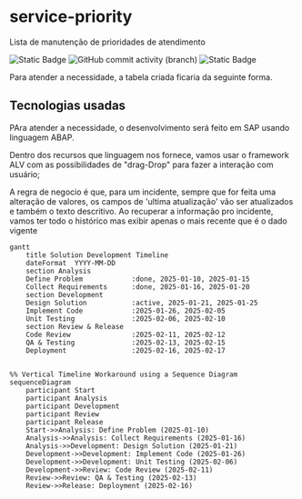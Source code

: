 # service-priority
 Lista de manutenção de prioridades de atendimento

![Static Badge](https://img.shields.io/badge/development-abap-blue)
![GitHub commit activity (branch)](https://img.shields.io/github/commit-activity/t/edmilson-nascimento/service-priority)
![Static Badge](https://img.shields.io/badge/thiago_barcellos-abap-green)

Para atender a necessidade, a tabela criada ficaria da seguinte forma.

## Tecnologias usadas
PAra atender a necessidade, o desenvolvimento será feito em SAP usando linguagem ABAP.

Dentro dos recursos que linguagem nos fornece, vamos usar o framework ALV com as possibilidades de "drag-Drop" para fazer a interação com usuário;

A regra de negocio é que, para um incidente, sempre que for feita uma alteração de valores, os campos de 'ultima atualização' vão ser atualizados e também o texto descritivo.
Ao recuperar a informação pro incidente, vamos ter todo o histórico mas exibir apenas o mais recente que é o dado vigente


```mermaid
gantt
    title Solution Development Timeline
    dateFormat  YYYY-MM-DD
    section Analysis
    Define Problem            :done, 2025-01-10, 2025-01-15
    Collect Requirements      :done, 2025-01-16, 2025-01-20
    section Development
    Design Solution           :active, 2025-01-21, 2025-01-25
    Implement Code            :2025-01-26, 2025-02-05
    Unit Testing              :2025-02-06, 2025-02-10
    section Review & Release
    Code Review               :2025-02-11, 2025-02-12
    QA & Testing              :2025-02-13, 2025-02-15
    Deployment                :2025-02-16, 2025-02-17
```


```mermaid

%% Vertical Timeline Workaround using a Sequence Diagram
sequenceDiagram
    participant Start
    participant Analysis
    participant Development
    participant Review
    participant Release
    Start->>Analysis: Define Problem (2025-01-10)
    Analysis->>Analysis: Collect Requirements (2025-01-16)
    Analysis->>Development: Design Solution (2025-01-21)
    Development->>Development: Implement Code (2025-01-26)
    Development->>Development: Unit Testing (2025-02-06)
    Development->>Review: Code Review (2025-02-11)
    Review->>Review: QA & Testing (2025-02-13)
    Review->>Release: Deployment (2025-02-16)

```